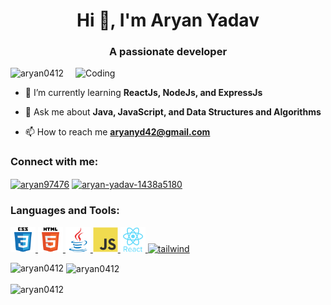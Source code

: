 <h1 align="center">Hi 👋, I'm Aryan Yadav</h1>
<h3 align="center">A passionate developer</h3>
<img align="right" width="400"  src="https://cdn.dribbble.com/users/2131993/screenshots/4948736/thoughtworks-gif_dribbble.gif" alt="Coding">

<p align="left"> <img src="https://komarev.com/ghpvc/?username=aryan0412&label=Profile%20views&color=0e75b6&style=flat" alt="aryan0412" /> </p>

- 🌱 I’m currently learning **ReactJs, NodeJs, and ExpressJs**

- 💬 Ask me about **Java, JavaScript, and Data Structures and Algorithms**

- 📫 How to reach me **aryanyd42@gmail.com**

<h3 align="left">Connect with me:</h3>
<p align="left">
<a href="https://twitter.com/aryan97476" target="blank"><img align="center" src="https://raw.githubusercontent.com/rahuldkjain/github-profile-readme-generator/master/src/images/icons/Social/twitter.svg" alt="aryan97476" height="30" width="40" /></a>
<a href="aryan-yadav-1438a5180" target="blank"><img align="center" src="https://raw.githubusercontent.com/rahuldkjain/github-profile-readme-generator/master/src/images/icons/Social/linked-in-alt.svg" alt="aryan-yadav-1438a5180" height="30" width="40" /></a>
</p>

<h3 align="left">Languages and Tools:</h3>
<p align="left"> <a href="https://www.w3schools.com/css/" target="_blank" rel="noreferrer"> <img src="https://raw.githubusercontent.com/devicons/devicon/master/icons/css3/css3-original-wordmark.svg" alt="css3" width="40" height="40"/> </a> <a href="https://www.w3.org/html/" target="_blank" rel="noreferrer"> <img src="https://raw.githubusercontent.com/devicons/devicon/master/icons/html5/html5-original-wordmark.svg" alt="html5" width="40" height="40"/> </a> <a href="https://www.java.com" target="_blank" rel="noreferrer"> <img src="https://raw.githubusercontent.com/devicons/devicon/master/icons/java/java-original.svg" alt="java" width="40" height="40"/> </a> <a href="https://developer.mozilla.org/en-US/docs/Web/JavaScript" target="_blank" rel="noreferrer"> <img src="https://raw.githubusercontent.com/devicons/devicon/master/icons/javascript/javascript-original.svg" alt="javascript" width="40" height="40"/> </a> <a href="https://reactjs.org/" target="_blank" rel="noreferrer"> <img src="https://raw.githubusercontent.com/devicons/devicon/master/icons/react/react-original-wordmark.svg" alt="react" width="40" height="40"/> </a> <a href="https://tailwindcss.com/" target="_blank" rel="noreferrer"> <img src="https://www.vectorlogo.zone/logos/tailwindcss/tailwindcss-icon.svg" alt="tailwind" width="40" height="40"/> </a> </p>

<p><img align="left" src="https://github-readme-stats.vercel.app/api/top-langs?username=aryan0412&show_icons=true&locale=en&layout=compact" alt="aryan0412" /></p>

<p>&nbsp;<img align="center" src="https://github-readme-stats.vercel.app/api?username=aryan0412&show_icons=true&locale=en" alt="aryan0412" /></p>

<p><img align="center" src="https://github-readme-streak-stats.herokuapp.com/?user=aryan0412&" alt="aryan0412" /></p>
